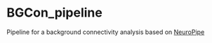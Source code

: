 # BGCon_pipeline
Pipeline for a background connectivity analysis based on [NeuroPipe](http://ntblab.github.io/neuropipe/)
